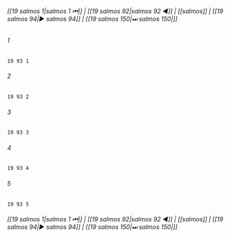 
###### [[19 salmos 1|salmos 1 ⏮]] | [[19 salmos 92|salmos 92 ◀]] | [[salmos]] | [[19 salmos 94|▶ salmos 94]] | [[19 salmos 150|⏭ salmos 150|]]

###### 1
``` verse
19 93 1 
```
###### 2
``` verse
19 93 2 
```
###### 3
``` verse
19 93 3 
```
###### 4
``` verse
19 93 4 
```
###### 5
``` verse
19 93 5 
```

###### [[19 salmos 1|salmos 1 ⏮]] | [[19 salmos 92|salmos 92 ◀]] | [[salmos]] | [[19 salmos 94|▶ salmos 94]] | [[19 salmos 150|⏭ salmos 150|]]

